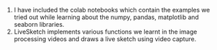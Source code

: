 1. I have included the colab notebooks which contain the examples we tried out while learning about the numpy, pandas, matplotlib and seaborn libraries.  
2. LiveSketch implements various functions we learnt in the image processing videos and draws a live sketch using video capture. 
